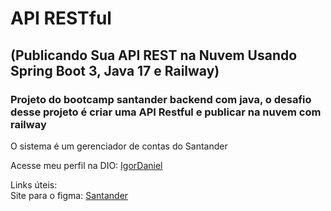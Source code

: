 # API RESTful

## (Publicando Sua API REST na Nuvem Usando Spring Boot 3, Java 17 e Railway)


### Projeto do bootcamp santander backend com java, o desafio desse projeto é criar uma API Restful e publicar na nuvem com railway


<p> O sistema é um gerenciador de contas do Santander</p> 
<p>Acesse meu perfil na DIO: <a href="https://web.dio.me/users/igordaniel1903?tab=achievements"> IgorDaniel</a></p>
<p> Links úteis:<br> 
  Site para o figma: <a href= "https://www.figma.com/design/0ZsjwjsYlYd3timxqMWlbj/SANTANDER---Projeto-Web%2FMobile?node-id=1421-432"> Santander</a>
</p>
